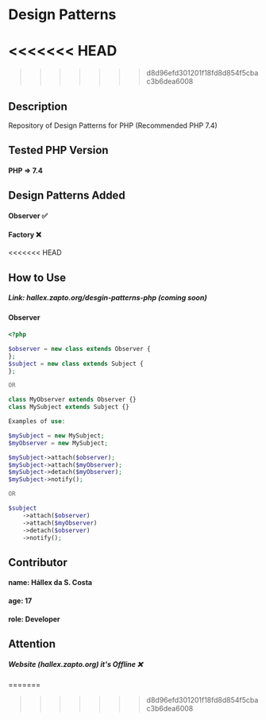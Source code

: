 # Design Patterns
<<<<<<< HEAD
=======

>>>>>>> d8d96efd301201f18fd8d854f5cbac3b6dea6008
## Description
Repository of Design Patterns for PHP (Recommended PHP 7.4)

## Tested PHP Version
#### PHP => 7.4

## Design Patterns Added
#### Observer ✅
#### Factory  ❌
<<<<<<< HEAD

## How to Use
##### Link: hallex.zapto.org/desgin-patterns-php (coming soon)
#### Observer
```php
<?php

$observer = new class extends Observer {
};
$subject = new class extends Subject {
};

OR

class MyObserver extends Observer {}
class MySubject extends Subject {}

Examples of use:

$mySubject = new MySubject;
$myObserver = new MySubject;

$mySubject->attach($observer);
$mySubject->attach($myObserver);
$mySubject->detach($myObserver);
$mySubject->notify();

OR

$subject
	->attach($observer)
	->attach($myObserver)
	->detach($observer)
	->notify();
```

## Contributor
#### name: Hállex da S. Costa
#### age:  17
#### role: Developer

## Attention
##### Website (hallex.zapto.org) it's Offline ❌

=======
>>>>>>> d8d96efd301201f18fd8d854f5cbac3b6dea6008
